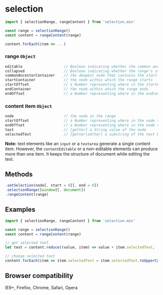 # selection
```javascript
import { selectionRange, rangeContent } from 'selection.min'

const range = selectionRange()
const content = rangeContent(range)

content.forEach(item => ...)
```

### range `Object`

```javascript
editable                   // Boolean indicating whether the common ancestor is an editable element
collapsed                  // Boolean indicating whether the range's start and end are the same position
commonAncestorContainer    // the deepest node that contains the start and end nodes
startContainer             // the node within which the range starts
startOffset                // a Number representing where in the startContainer the range starts
endContainer               // the node within which the range ends
endOffset                  // a Number representing where in the endContainer the range ends
```

### content item `Object`

```javascript
node                       // the node in the range
startOffset                // a Number representing where in the node the range starts
endOffset                  // a Number representing where in the node the range ends
text                       // [getter] a String value of the node
selectedText               // [getter|setter] a substring of the text between offsets
```
**Note:** text elements like an `input` or a `textarea` generate a single content item. However, the `contentEditable` or a non-editable elements can produce more than one item. It keeps the structure of document while editing the text.

## Methods 
```javascript
.setSelection(node[, start = 0][, end = 0])
.selectionRange([window][, document])
.rangeContent(range)
```

## Examples 
```javascript
import { selectionRange, rangeContent } from 'selection.min'

const range = selectionRange()
const content = rangeContent(range)

// get selected text
let text = content.reduce((value, item) => value + item.selectedText, '')

// change selected text
content.forEach(item => item.selectedText = item.selectedText.toUpperCase())
```

## Browser compatibility
IE9+, Firefox, Chrome, Safari, Opera
